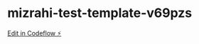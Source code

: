 # mizrahi-test-template-v69pzs

[Edit in Codeflow ⚡️](https://stackblitz.com/~/github.com/ErezL90/mizrahi-test-template-v69pzs)